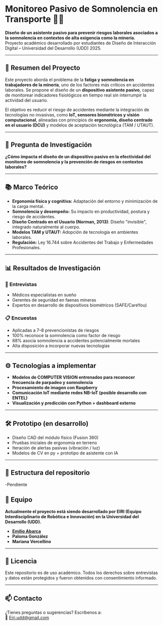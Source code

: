# Monitoreo Pasivo de Somnolencia en Transporte 🚧💤

**Diseño de un asistente pasivo para prevenir riesgos laborales asociados a la somnolencia en contextos de alta exigencia como la minería.**  
Proyecto académico desarrollado por estudiantes de Diseño de Interacción Digital – Universidad del Desarrollo (UDD) 2025.

---

## 📌 Resumen del Proyecto

Este proyecto aborda el problema de la **fatiga y somnolencia en trabajadores de la minería**, uno de los factores más críticos en accidentes laborales. Se propone el diseño de un **dispositivo asistente pasivo**, capaz de monitorear indicadores fisiológicos en tiempo real sin interrumpir la actividad del usuario.  

El objetivo es reducir el riesgo de accidentes mediante la integración de tecnologías no invasivas, como **IoT, sensores biométricos y visión computacional**, alineadas con principios de **ergonomía, diseño centrado en el usuario (DCU)** y modelos de aceptación tecnológica (TAM / UTAUT).

---

## 🧠 Pregunta de Investigación

**¿Cómo impacta el diseño de un dispositivo pasivo en la efectividad del monitoreo de somnolencia y la prevención de riesgos en contextos laborales?**

---

## 📚 Marco Teórico

- **Ergonomía física y cognitiva:** Adaptación del entorno y minimización de la carga mental.
- **Somnolencia y desempeño:** Su impacto en productividad, postura y riesgo de accidentes.
- **Diseño Centrado en el Usuario (Norman, 2013)**: Diseño "invisible", integrado naturalmente al cuerpo.
- **Modelos TAM y UTAUT:** Adopción de tecnología en ambientes laborales.
- **Regulación:** Ley 16.744 sobre Accidentes del Trabajo y Enfermedades Profesionales.

---

## 📊 Resultados de Investigación

### 🔬 Entrevistas
- Médicos especialistas en sueño
- Gerentes de seguridad en faenas mineras
- Expertos en desarrollo de dispositivos biométricos (SAFE/CareYou)

### 📋 Encuestas
- Aplicadas a 7–8 prevencionistas de riesgos
- 100% reconoce la somnolencia como factor de riesgo
- 88% asocia somnolencia a accidentes potencialmente mortales
- Alta disposición a incorporar nuevas tecnologías

---

## ⚙️ Tecnologías a implementar

- **Modelos de COMPUTER VISION entrenados para reconocer frecuencia de parpadeo y somnolencia**
- **Procesamiento de imagen con Raspberry**
- **Comunicación IoT mediante redes NB-IoT (posible desarrollo con ENTEL)**
- **Visualización y predicción con Python + dashboard externo**

---

## 🛠️ Prototipo (en desarrollo)

- Diseño CAD del módulo fisico (Fusion 360)
- Pruebas iniciales de ergonomía en terreno
- Iteración de alertas pasivas (vibración / luz)
- Modelos de CV en py + prototipo de asistente con IA 

---

## 🧭 Estructura del repositorio

-Pendiente

## 👥 Equipo

**Actualmente el proyecto está siendo desarrollado por EIRI (Equipo Interdisciplinario de Robótica e Innovación) en la Universidad del Desarrollo (UDD).**

- **[Emilio Abarca](https://github.com/eeminionn)**
- **Paloma González** 
- **Mariana Vercellino** 
  

---

## 📌 Licencia

Este repositorio es de uso académico. Todos los derechos sobre entrevistas y datos están protegidos y fueron obtenidos con consentimiento informado.

---

## 📫 Contacto

¿Tienes preguntas o sugerencias? Escríbenos a:  
📧 Eiri.udd@gmail.com

